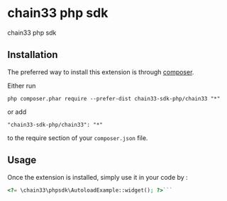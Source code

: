 chain33 php sdk
===============
chain33 php sdk

Installation
------------


The preferred way to install this extension is through [composer](http://getcomposer.org/download/).

Either run

```
php composer.phar require --prefer-dist chain33-sdk-php/chain33 "*"
```

or add

```
"chain33-sdk-php/chain33": "*"
```

to the require section of your `composer.json` file.


Usage
-----

Once the extension is installed, simply use it in your code by  :

```php
<?= \chain33\phpsdk\AutoloadExample::widget(); ?>```